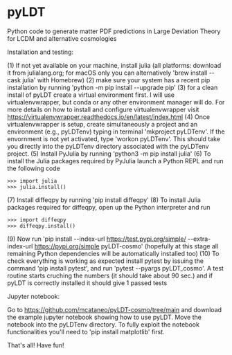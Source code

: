 # pyLDT
Python code to generate matter PDF predictions in Large Deviation Theory for LCDM and alternative cosmologies

Installation and testing:

(1) If not yet available on your machine, install julia (all platforms: download it from julialang.org; for macOS only you can alternatively 'brew install --cask julia' with Homebrew)
(2) make sure your system has a recent pip installation by running 'python -m pip install --upgrade pip'
(3) for a clean install of pyLDT create a virtual environment first. I will use virtualenvwrapper, but conda or any other environment manager will do. For more details on how to install and configure virtualenvwrapper visit https://virtualenvwrapper.readthedocs.io/en/latest/index.html
(4) Once virtualenvwrapper is setup, create simultaneously a project and an environment (e.g., pyLDTenv) typing in terminal 'mkproject pyLDTenv'. If the envornment is not yet activated, type 'workon pyLDTenv'. This should take you directly into the pyLDTenv directory associated with the pyLDTenv project. 
(5) Install PyJulia by running 'python3 -m pip install julia'
(6) To install the Julia packages required by PyJulia launch a Python REPL and run the following code 

    >>> import julia 
    >>> julia.install() 

(7) Install diffeqpy by running 'pip install diffeqpy'
(8) To install Julia packages required for diffeqpy, open up the Python interpreter and run

    >>> import diffeqpy
    >>> diffeqpy.install()

(9) Now run 'pip install --index-url https://test.pypi.org/simple/ --extra-index-url https://pypi.org/simple pyLDT-cosmo' (hopefully at this stage all remaining Python dependencies will be automatically installed too)
(10) To check everything is working as expected install pytest by issuing the command 'pip install pytest', and run 'pytest --pyargs pyLDT_cosmo'. A test routine starts cruching the numbers (it should take about 90 sec.) and if pyLDT is correctly installed it should give 1 passed tests

Jupyter notebook:

Go to https://github.com/mcataneo/pyLDT-cosmo/tree/main and download the example jupyter notebook showing how to use pyLDT. Move the notebook into the pyLDTenv directory. To fully exploit the notebook functionalities you'll need to 'pip install matplotlib' first.

That's all! Have fun!